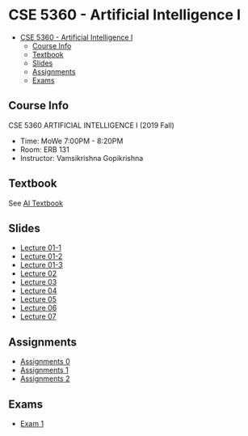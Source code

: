 # CSE 5360 - Artificial Intelligence I

- [CSE 5360 - Artificial Intelligence I](#cse-5360---artificial-intelligence-i)
  - [Course Info](#course-info)
  - [Textbook](#textbook)
  - [Slides](#slides)
  - [Assignments](#assignments)
  - [Exams](#exams)

## Course Info

CSE 5360 ARTIFICIAL INTELLIGENCE I (2019 Fall)

- Time: MoWe 7:00PM - 8:20PM
- Room: ERB 131
- Instructor: Vamsikrishna Gopikrishna

## Textbook

See [AI Textbook](Textbook/AI-Textbook.pdf)

## Slides

- [Lecture 01-1](Slides/Lecture-01-1.pdf)
- [Lecture 01-2](Slides/Lecture-01-2.pdf)
- [Lecture 01-3](Slides/Lecture-01-3.pdf)
- [Lecture 02](Slides/Lecture-02.pdf)
- [Lecture 03](Slides/Lecture-03.pdf)
- [Lecture 04](Slides/Lecture-04.pdf)
- [Lecture 05](Slides/Lecture-05.pdf)
- [Lecture 06](Slides/Lecture-06.pdf)
- [Lecture 07](Slides/Lecture-07.pdf)

## Assignments

- [Assignments 0](Assignments/00/)
- [Assignments 1](Assignments/01/)
- [Assignments 2](Assignments/02/)

## Exams

- [Exam 1](Exams/01)
